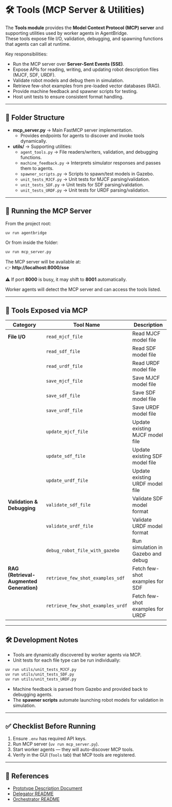 # 🛠️ Tools (MCP Server & Utilities)

The **Tools module** provides the **Model Context Protocol (MCP) server** and supporting utilities used by worker agents in AgentBridge.  
These tools expose file I/O, validation, debugging, and spawning functions that agents can call at runtime.  

Key responsibilities:
- Run the MCP server over **Server-Sent Events (SSE)**.  
- Expose APIs for reading, writing, and updating robot description files (MJCF, SDF, URDF).  
- Validate robot models and debug them in simulation.  
- Retrieve few-shot examples from pre-loaded vector databases (RAG).  
- Provide machine feedback and spawner scripts for testing.  
- Host unit tests to ensure consistent format handling.  

---

## 📂 Folder Structure

- **mcp_server.py** → Main FastMCP server implementation.  
  - Provides endpoints for agents to discover and invoke tools dynamically.  
- **utils/** → Supporting utilities:  
  - `agent_tools.py` → File readers/writers, validation, and debugging functions.  
  - `machine_feedback.py` → Interprets simulator responses and passes them to agents.  
  - `spawner_scripts.py` → Scripts to spawn/test models in Gazebo.  
  - `unit_tests_MJCF.py` → Unit tests for MJCF parsing/validation.  
  - `unit_tests_SDF.py` → Unit tests for SDF parsing/validation.  
  - `unit_tests_URDF.py` → Unit tests for URDF parsing/validation.  

---

## 🚀 Running the MCP Server

From the project root:

```bash
uv run agentbridge
```

Or from inside the folder:

```bash
uv run mcp_server.py
```

The MCP server will be available at:  
👉 **http://localhost:8000/sse**  

⚠️ If port **8000** is busy, it may shift to **8001** automatically.  

Worker agents will detect the MCP server and can access the tools listed.  

---

## 🔌 Tools Exposed via MCP

| Category                                 | Tool Name                         | Description                        |
| ---------------------------------------- | --------------------------------- | ---------------------------------- |
| **File I/O**                             | `read_mjcf_file`                  | Read MJCF model file               |
|                                          | `read_sdf_file`                   | Read SDF model file                |
|                                          | `read_urdf_file`                  | Read URDF model file               |
|                                          | `save_mjcf_file`                  | Save MJCF model file               |
|                                          | `save_sdf_file`                   | Save SDF model file                |
|                                          | `save_urdf_file`                  | Save URDF model file               |
|                                          | `update_mjcf_file`                | Update existing MJCF model file    |
|                                          | `update_sdf_file`                 | Update existing SDF model file     |
|                                          | `update_urdf_file`                | Update existing URDF model file    |
| **Validation & Debugging**               | `validate_sdf_file`               | Validate SDF model format          |
|                                          | `validate_urdf_file`              | Validate URDF model format         |
|                                          | `debug_robot_file_with_gazebo`    | Run simulation in Gazebo and debug |
| **RAG (Retrieval-Augmented Generation)** | `retrieve_few_shot_examples_sdf`  | Fetch few-shot examples for SDF    |
|                                          | `retrieve_few_shot_examples_urdf` | Fetch few-shot examples for URDF   |

---

## 🛠 Development Notes

- Tools are dynamically discovered by worker agents via MCP.  
- Unit tests for each file type can be run individually:  

```bash
uv run utils/unit_tests_MJCF.py
uv run utils/unit_tests_SDF.py
uv run utils/unit_tests_URDF.py
```  

- Machine feedback is parsed from Gazebo and provided back to debugging agents.  
- The **spawner scripts** automate launching robot models for validation in simulation.  

---

## ✅ Checklist Before Running

1. Ensure `.env` has required API keys.  
2. Run MCP server (`uv run mcp_server.py`).  
3. Start worker agents — they will auto-discover MCP tools.  
4. Verify in the GUI (`Tools` tab) that MCP tools are registered.  

---

## 📖 References

- [Prototype Description Document](../../../assets/SysArch.png)  
- [Delegator README](../agents/supervisors/delegator/README.md)  
- [Orchestrator README](../agents/supervisors/orchestrator/README.md)  
